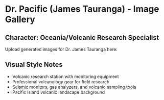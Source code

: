 # Dr. Pacific (James Tauranga) - Image Gallery

## Character: Oceania/Volcanic Research Specialist

Upload generated images for Dr. James Tauranga here:

## Visual Style Notes
- Volcanic research station with monitoring equipment
- Professional volcanology gear for field research
- Seismic monitors, gas analyzers, and volcanic sampling tools
- Pacific island volcanic landscape background
